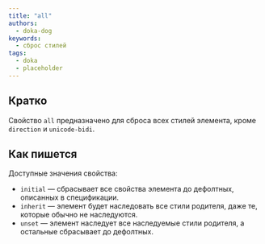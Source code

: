 ```yaml
---
title: "all"
authors:
  - doka-dog
keywords:
  - сброс стилей
tags:
  - doka
  - placeholder
---
```


## Кратко

Свойство `all` предназначено для сброса всех стилей элемента, кроме `direction` и `unicode-bidi`.

## Как пишется

Доступные значения свойства:
- `initial` — сбрасывает все свойства элемента до дефолтных, описанных в спецификации.
- `inherit` — элемент будет наследовать все стили родителя, даже те, которые обычно не наследуются.
- `unset` — элемент наследует все наследуемые стили родителя, а остальные сбрасывает до дефолтных.
